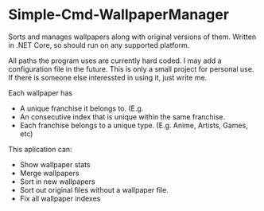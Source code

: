 # Simple-Cmd-WallpaperManager
Sorts and manages wallpapers along with original versions of them.
Written in .NET Core, so should run on any supported platform.

All paths the program uses are currently hard coded. I may add a configuration file in the future.
This is only a small project for personal use. If there is someone else interessted in using it, just write me.

Each wallpaper has
* A unique franchise it belongs to. (E.g. 
* An consecutive index that is unique within the same franchise.
* Each franchise belongs to a unique type. (E.g. Anime, Artists, Games, etc)

This aplication can:
* Show wallpaper stats
* Merge wallpapers
* Sort in new wallpapers
* Sort out original files without a wallpaper file.
* Fix all wallpaper indexes
